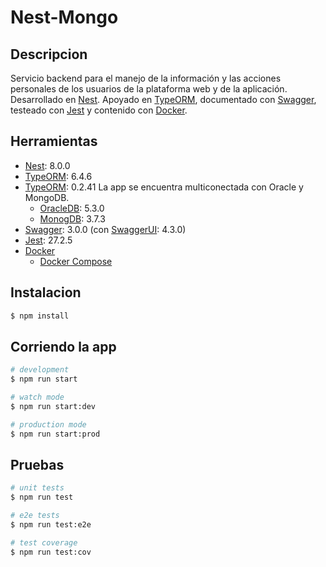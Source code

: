 # Nest-Mongo

## Descripcion

Servicio backend para el manejo de la información y las acciones personales de los usuarios de la plataforma web y de la aplicación. 
Desarrollado en [Nest](https://github.com/nestjs/nest). Apoyado en [TypeORM](https://typeorm.io/), documentado con [Swagger](https://swagger.io/), testeado con [Jest](https://jestjs.io/) y contenido con [Docker](https://www.docker.com/).

## Herramientas
- [Nest](https://docs.nestjs.com/): 8.0.0
- [TypeORM](https://mongoosejs.com/): 6.4.6
- [TypeORM](https://typeorm.io/): 0.2.41
  La app se encuentra multiconectada con Oracle y MongoDB.
  - [OracleDB](https://www.oracle.com/database/technologies/instant-client.html): 5.3.0
  - [MonogDB](https://www.mongodb.com/products/cloud-mongodb): 3.7.3
- [Swagger](https://swagger.io/): 3.0.0 (con [SwaggerUI](https://swagger.io/docs/specification/api-client-generator/ui-for-apps/): 4.3.0)
- [Jest](https://jestjs.io/): 27.2.5
- [Docker](https://www.docker.com/)
  - [Docker Compose](https://docs.docker.com/compose/overview/)



## Instalacion

```bash
$ npm install
```

## Corriendo la app

```bash
# development
$ npm run start

# watch mode
$ npm run start:dev

# production mode
$ npm run start:prod
```

## Pruebas

```bash
# unit tests
$ npm run test

# e2e tests
$ npm run test:e2e

# test coverage
$ npm run test:cov
```

